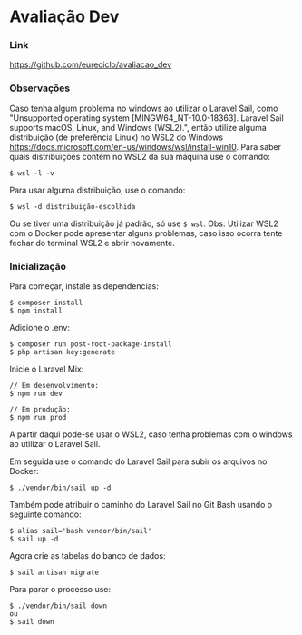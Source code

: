 # Avaliação Dev

### Link
<https://github.com/eureciclo/avaliacao_dev>

### Observações
Caso tenha algum problema no windows ao utilizar o Laravel Sail, como "Unsupported operating system [MINGW64_NT-10.0-18363]. Laravel Sail supports macOS, Linux, and Windows (WSL2).", então utilize alguma distribuição (de preferência Linux) no WSL2 do Windows <https://docs.microsoft.com/en-us/windows/wsl/install-win10>. Para saber quais distribuições contém no WSL2 da sua máquina use o comando:
```
$ wsl -l -v
```
Para usar alguma distribuição, use o comando:
```
$ wsl -d distribuição-escolhida
```
Ou se tiver uma distribuição já padrão, só use `$ wsl`.
Obs: Utilizar WSL2 com o Docker pode apresentar alguns problemas, caso isso ocorra tente fechar do terminal WSL2 e abrir novamente.
### Inicialização

Para começar, instale as dependencias:
```
$ composer install
$ npm install
```

Adicione o .env:
```
$ composer run post-root-package-install
$ php artisan key:generate
```

Inicie o Laravel Mix:
```
// Em desenvolvimento:
$ npm run dev

// Em produção:
$ npm run prod
```

A partir daqui pode-se usar o WSL2, caso tenha problemas com o windows ao utilizar o Laravel Sail.

Em seguida use o comando do Laravel Sail para subir os arquivos no Docker:
```
$ ./vendor/bin/sail up -d
```

Também pode atribuir o caminho do Laravel Sail no Git Bash usando o seguinte comando:
```
$ alias sail='bash vendor/bin/sail'
$ sail up -d
```

Agora crie as tabelas do banco de dados:
```
$ sail artisan migrate
```

Para parar o processo use:
```
$ ./vendor/bin/sail down
ou
$ sail down
```
